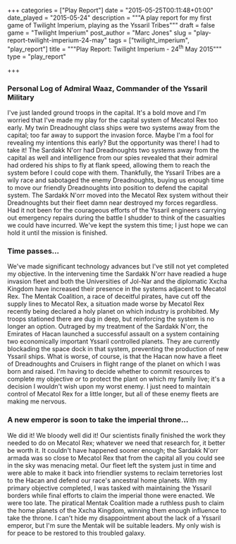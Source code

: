 +++
categories = ["Play Report"]
date = "2015-05-25T00:11:48+01:00"
date_played = "2015-05-24"
description = """A play report for my first game of Twilight Imperium, playing 
                 as the Yssaril Tribes"""
draft = false
game = "Twilight Imperium"
post_author = "Marc Jones"
slug = "play-report-twilight-imperium-24-may"
tags = ["twilight_imperium", "play_report"]
title = """Play Report: Twilight Imperium - 24<sup>th</sup> May 2015"""
type = "play_report"

+++

### Personal Log of Admiral Waaz, Commander of the Yssaril Military

I've just landed ground troops in the capital. It's a bold move and I'm 
worried that I've made my play for the capital system of Mecatol Rex too early. 
My twin Dreadnought class ships were two systems away from the capital; too far 
away to support the invasion force. Maybe I'm a fool for revealing my 
intentions this early? But the opportunity was there! I had to take it! The 
Sardakk N'orr had Dreadnoughts two systems away from the capital as well and 
intelligence from our spies revealed that their admiral had ordered his ships 
to 
fly at flank speed, allowing them to reach the system before I could cope with 
them. Thankfully, the Yssaril Tribes are a wily race and sabotaged the enemy 
Dreadnoughts, buying us enough time to move our friendly Dreadnoughts into 
position to defend the capital system. The Sardakk N'orr moved into the Mecatol 
Rex system without their Dreadnoughts but their fleet damn near destroyed my 
forces regardless. Had it not been for the courageous efforts of the Yssaril 
engineers carrying out emergency repairs during the battle I shudder to think 
of 
the casualties we could have incurred. We've kept the system this time; I just 
hope we can hold it until the mission is finished.

### Time passes...

We've made significant technology advances but I've still not yet 
completed my objective. In the intervening time the Sardakk N'orr have readied 
a huge invasion fleet and both the Universities of Jol-Nar and the diplomatic 
Xxcha Kingdom have increased their presence in the systems adjacent to Mecatol 
Rex. The Mentak Coalition, a race of deceitful pirates, have cut off the supply 
lines to Mecatol Rex, a situation made worse by Mecatol Rex recently being 
declared a holy planet on which industry is prohibited. My troops stationed 
there are dug in deep, but reinforcing the system is no longer an option. 
Outraged by my treatment of the Sardakk N'orr, the Emirates of Hacan launched a 
successful assault on a system containing two economically important Yssaril 
controlled planets. They are currently blockading the space dock in that 
system, 
preventing the production of new Yssaril ships. What is worse, of course, is 
that the Hacan now have a fleet of Dreadnoughts and Cruisers in flight range of 
the planet on which I was born and raised. I'm having to decide whether to 
commit resources to complete my objective *or* to protect the plant on which my 
family live; it's a decision I wouldn't wish upon my worst enemy. I just need 
to 
maintain control of Mecatol Rex for a little longer, but all of these enemy 
fleets are making me nervous.

### A new emperor is soon to take the imperial throne...

We did it! We bloody well did it! Our scientists finally finished the work they 
needed to do on Mecatol Rex; whatever we need that research for, it better be 
worth it. It couldn't have happened sooner enough; the Sardakk N'orr armada was 
so close to Mecatol Rex that from the capital all you could see in the sky was 
menacing metal. Our fleet left the system just in time and were able to make it 
back into friendlier systems to reclaim terretories lost to the Hacan and 
defend our race's ancestral home planets. With my primary objective completed, 
I was tasked with maintaining the Yssaril borders while final efforts to claim 
the imperial thone were enacted. We were too late. The piratical Mentak 
Coalition made a ruthless push to claim the home planets of the Xxcha Kingdom, 
winning them enough influence to take the throne. I can't hide my 
disappointment about the lack of a Yssaril emperor, but I'm sure the Mentak 
will be suitable leaders. My only wish is for peace to be restored to this 
troubled galaxy.
